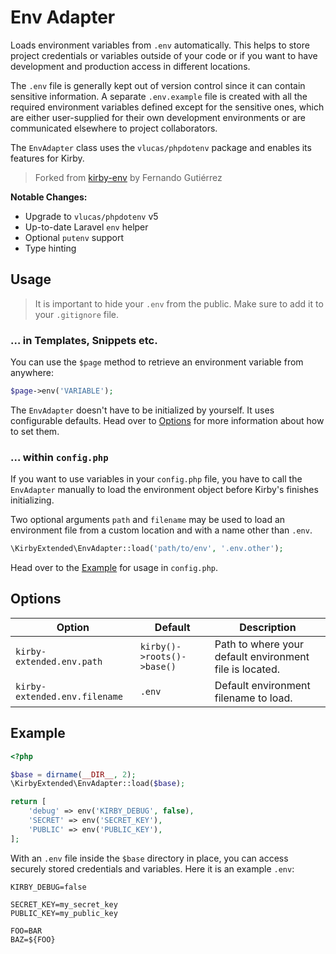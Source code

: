 # Env Adapter

Loads environment variables from `.env` automatically. This helps to store project credentials or variables outside of your code or if you want to have development and production access in different locations.

The `.env` file is generally kept out of version control since it can contain sensitive information. A separate `.env.example` file is created with all the required environment variables defined except for the sensitive ones, which are either user-supplied for their own development environments or are communicated elsewhere to project collaborators.

The `EnvAdapter` class uses the `vlucas/phpdotenv` package and enables its features for Kirby.

> Forked from [kirby-env](https://github.com/beebmx/kirby-env) by Fernando Gutiérrez

**Notable Changes:**
- Upgrade to `vlucas/phpdotenv` v5
- Up-to-date Laravel `env` helper
- Optional `putenv` support
- Type hinting

## Usage

> It is important to hide your `.env` from the public. Make sure to add it to your `.gitignore` file.

### … in Templates, Snippets etc.

You can use the `$page` method to retrieve an environment variable from anywhere:

```php
$page->env('VARIABLE');
```

The `EnvAdapter` doesn't have to be initialized by yourself. It uses configurable defaults. Head over to [Options](#options) for more information about how to set them.

### … within `config.php`

If you want to use variables in your `config.php` file, you have to call the `EnvAdapter` manually to load the environment object before Kirby's finishes initializing.

Two optional arguments `path` and `filename` may be used to load an environment file from a custom location and with a name other than `.env`. 

```php
\KirbyExtended\EnvAdapter::load('path/to/env', '.env.other');
```

Head over to the [Example](#example) for usage in `config.php`. 

## Options

| Option | Default | Description |
| --- | --- | --- |
| `kirby-extended.env.path` | `kirby()->roots()->base()` | Path to where your default environment file is located.
| `kirby-extended.env.filename` | `.env` | Default environment filename to load.

## Example

```php
<?php

$base = dirname(__DIR__, 2);
\KirbyExtended\EnvAdapter::load($base);

return [
    'debug' => env('KIRBY_DEBUG', false),
    'SECRET' => env('SECRET_KEY'),
    'PUBLIC' => env('PUBLIC_KEY'),
];
```

With an `.env` file inside the `$base` directory in place, you can access securely stored credentials and variables. Here it is an example `.env`:

```ssh
KIRBY_DEBUG=false

SECRET_KEY=my_secret_key
PUBLIC_KEY=my_public_key

FOO=BAR
BAZ=${FOO}
```
